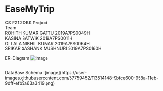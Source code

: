 # EaseMyTrip
CS F212 DBS Project<br/>
Team<br/>
ROHITH KUMAR GATTU 2019A7PS0049H<br/>
KASINA SATWIK 2019A7PS0011H<br/>
OLLALA NIKHIL KUMAR 2019A7PS0064H<br/>
SRIKAR SASHANK MUSHNURI 2019A7PS0160H<br/>


ER-Diagram 
![image](https://user-images.githubusercontent.com/57759452/113514078-3f99c680-958a-11eb-99cc-b4689b729b74.png)

<br/>
DataBase Schema
![image](https://user-images.githubusercontent.com/57759452/113514148-9bfce600-958a-11eb-9dff-efb5a63a3419.png)




